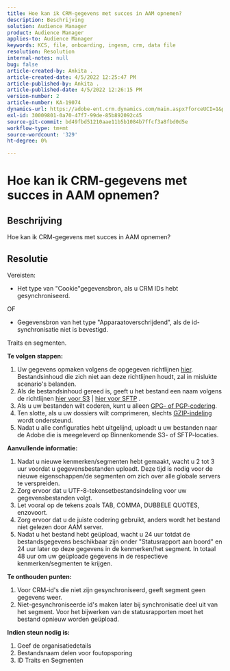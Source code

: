 ```yaml
---
title: Hoe kan ik CRM-gegevens met succes in AAM opnemen?
description: Beschrijving
solution: Audience Manager
product: Audience Manager
applies-to: Audience Manager
keywords: KCS, file, onboarding, ingesm, crm, data file
resolution: Resolution
internal-notes: null
bug: false
article-created-by: Ankita .
article-created-date: 4/5/2022 12:25:47 PM
article-published-by: Ankita .
article-published-date: 4/5/2022 12:26:15 PM
version-number: 2
article-number: KA-19074
dynamics-url: https://adobe-ent.crm.dynamics.com/main.aspx?forceUCI=1&pagetype=entityrecord&etn=knowledgearticle&id=3464e380-dbb4-ec11-983f-000d3a5d0e57
exl-id: 30009801-0a70-47f7-99de-85b892092c45
source-git-commit: bd49fbd51210aae11b5b1084b7ffcf3a8fbd0d5e
workflow-type: tm+mt
source-wordcount: '329'
ht-degree: 0%

---
```


# Hoe kan ik CRM-gegevens met succes in AAM opnemen?

## Beschrijving

Hoe kan ik CRM-gegevens met succes in AAM opnemen?

## Resolutie


Vereisten:

- Het type van &quot;Cookie&quot;gegevensbron, als u CRM IDs hebt gesynchroniseerd.

OF

- Gegevensbron van het type &quot;Apparaatoverschrijdend&quot;, als de id-synchronisatie niet is bevestigd.



Traits en segmenten.


<b>Te volgen stappen:</b>

1. Uw gegevens opmaken volgens de opgegeven richtlijnen [hier](https://experienceleague.adobe.com/docs/audience-manager/user-guide/implementation-integration-guides/sending-audience-data/batch-data-transfer-process/inbound-file-contents.html?lang=en). Bestandsinhoud die zich niet aan deze richtlijnen houdt, zal in mislukte scenario&#39;s belanden.
2. Als de bestandsinhoud gereed is, geeft u het bestand een naam volgens de richtlijnen [hier voor S3](https://experienceleague.adobe.com/docs/audience-manager/user-guide/implementation-integration-guides/sending-audience-data/batch-data-transfer-process/inbound-s3-filenames.html?lang=en) | [hier voor SFTP](https://experienceleague.adobe.com/docs/audience-manager/user-guide/implementation-integration-guides/sending-audience-data/batch-data-transfer-process/inbound-ftp-filenames.html?lang=en) .
3. Als u uw bestanden wilt coderen, kunt u alleen [GPG- of PGP-codering](https://experienceleague.adobe.com/docs/audience-manager/user-guide/implementation-integration-guides/sending-audience-data/batch-data-transfer-process/inbound-file-encryption.html?lang=en).
4. Ten slotte, als u uw dossiers wilt comprimeren, slechts [GZIP-indeling](https://experienceleague.adobe.com/docs/audience-manager/user-guide/implementation-integration-guides/sending-audience-data/batch-data-transfer-process/inbound-file-compression.html?lang=en) wordt ondersteund.
5. Nadat u alle configuraties hebt uitgelijnd, uploadt u uw bestanden naar de Adobe die is meegeleverd op Binnenkomende S3- of SFTP-locaties.


<b>Aanvullende informatie:</b>

1. Nadat u nieuwe kenmerken/segmenten hebt gemaakt, wacht u 2 tot 3 uur voordat u gegevensbestanden uploadt. Deze tijd is nodig voor de nieuwe eigenschappen/de segmenten om zich over alle globale servers te verspreiden.
2. Zorg ervoor dat u UTF-8-tekensetbestandsindeling voor uw gegevensbestanden volgt.
3. Let vooral op de tekens zoals TAB, COMMA, DUBBELE QUOTES, enzovoort.
4. Zorg ervoor dat u de juiste codering gebruikt, anders wordt het bestand niet gelezen door AAM server.
5. Nadat u het bestand hebt geüpload, wacht u 24 uur totdat de bestandsgegevens beschikbaar zijn onder &quot;Statusrapport aan boord&quot; en 24 uur later op deze gegevens in de kenmerken/het segment. In totaal 48 uur om uw geüploade gegevens in de respectieve kenmerken/segmenten te krijgen.


<b>Te onthouden punten:</b>

1. Voor CRM-id&#39;s die niet zijn gesynchroniseerd, geeft segment geen gegevens weer.
2. Niet-gesynchroniseerde id&#39;s maken later bij synchronisatie deel uit van het segment. Voor het bijwerken van de statusrapporten moet het bestand opnieuw worden geüpload.


<b>Indien steun nodig is:</b>

1. Geef de organisatiedetails
2. Bestandsnaam delen voor foutopsporing
3. ID Traits en Segmenten

